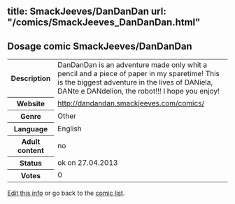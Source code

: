 title: SmackJeeves/DanDanDan
url: "/comics/SmackJeeves_DanDanDan.html"
---
Dosage comic SmackJeeves/DanDanDan
-----------------------------------------

<p id="msg"></p>
<script type="text/javascript">
if (window.location.search === '?edit_info_mail=sent_ok') {
  var elem = document.getElementById("msg");
  elem.innerHTML = 'Edited information sucessfully sent.';
  elem.className = 'ok';
}
</script>
<table class="comicinfo">
<tr>
<th>Description</th><td>DanDanDan is an adventure made only whit a pencil and a piece of paper in my sparetime! This is the biggest adventure in the lives of DANiela, DANte e DANdelion, the robot!!! I hope you enjoy!</td>
</tr>
<tr>
<th>Website</th><td><a href="http://dandandan.smackjeeves.com/comics/">http://dandandan.smackjeeves.com/comics/</a></td>
</tr>
<tr>
<th>Genre</th><td>Other</td>
</tr>
<tr>
<th>Language</th><td>English</td>
</tr>
<tr>
<th>Adult content</th><td>no</td>
</tr>
<tr>
<th>Status</th><td>ok on 27.04.2013</td>
</tr>
<tr>
<th>Votes</th><td>0</td>
</tr>
</table>

[Edit this info](SmackJeeves_DanDanDan_edit.html) or go back to the [comic list](../comic-index.html).
